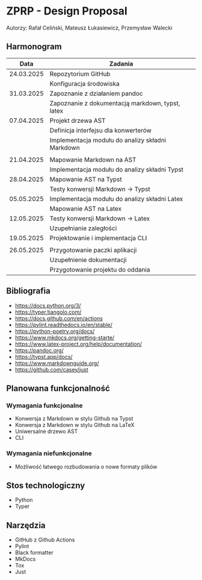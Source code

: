 # ZPRP - Design Proposal

Autorzy: Rafał Celiński, Mateusz Łukasiewicz, Przemysław Walecki

## Harmonogram

| Data       | Zadania                                          |
| ---------- | ------------------------------------------------ |
| 24.03.2025 | Repozytorium GitHub                              |
|            | Konfiguracja środowiska                          |
| 31.03.2025 | Zapoznanie z działaniem pandoc                   |
|            | Zapoznanie z dokumentacją markdown, typst, latex |
| 07.04.2025 | Projekt drzewa AST                               |
|            | Definicja interfejsu dla konwerterów             |
|            | Implementacja modułu do analizy składni Markdown |
|            |                                                  |
| 21.04.2025 | Mapowanie Markdown na AST                        |
|            | Implementacja modułu do analizy składni Typst    |
| 28.04.2025 | Mapowanie AST na Typst                           |
|            | Testy konwersji Markdown → Typst                 |
| 05.05.2025 | Implementacja modułu do analizy składni Latex    |
|            | Mapowanie AST na Latex                           |
| 12.05.2025 | Testy konwersji Markdown → Latex                 |
|            | Uzupełnianie zaległości                          |
| 19.05.2025 | Projektowanie i implementacja CLI                |
|            |                                                  |
| 26.05.2025 | Przygotowanie paczki aplikacji                   |
|            | Uzupełnienie dokumentacji                        |
|            | Przygotowanie projektu do oddania                |

## Bibliografia

- <https://docs.python.org/3/>
- <https://typer.tiangolo.com/>
- <https://docs.github.com/en/actions>
- <https://pylint.readthedocs.io/en/stable/>
- <https://python-poetry.org/docs/>
- <https://www.mkdocs.org/getting-starte/>
- <https://www.latex-project.org/help/documentation/>
- <https://pandoc.org/>
- <https://typst.app/docs/>
- <https://www.markdownguide.org/>
- <https://github.com/casey/just>

## Planowana funkcjonalność

### Wymagania funkcjonalne

- Konwersja z Markdown w stylu Github na Typst
- Konwersja z Markdown w stylu Github na LaTeX
- Uniwersalne drzewo AST
- CLI

### Wymagania niefunkcjonalne

- Możliwość łatwego rozbudowania o nowe formaty plików

## Stos technologiczny

- Python
- Typer

## Narzędzia

- GitHub z Github Actions
- Pylint
- Black formatter
- MkDocs
- Tox
- Just
